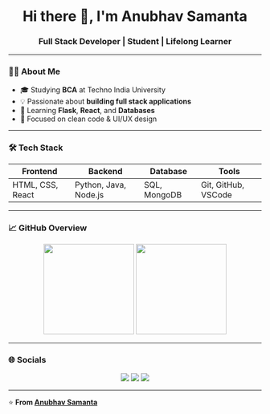 <h1 align="center">Hi there 👋, I'm Anubhav Samanta</h1>
<h3 align="center">Full Stack Developer | Student | Lifelong Learner</h3>

---

### 👨‍💻 About Me
- 🎓 Studying **BCA** at Techno India University  
- 💡 Passionate about **building full stack applications**  
- 🧠 Learning **Flask**, **React**, and **Databases**  
- 🌈 Focused on clean code & UI/UX design  

---

### 🛠 Tech Stack
| Frontend | Backend | Database | Tools |
|-----------|----------|-----------|--------|
| HTML, CSS, React | Python, Java, Node.js | SQL, MongoDB | Git, GitHub, VSCode |

---

### 📈 GitHub Overview
<p align="center">
  <img src="https://github-readme-stats.vercel.app/api?username=YOUR-USERNAME&show_icons=true&theme=default" height="180em" />
  <img src="https://github-readme-streak-stats.herokuapp.com?user=YOUR-USERNAME&theme=default" height="180em" />
</p>

---

### 🌐 Socials
<p align="center">
  <a href="https://facebook.com/a.nu.bha.ba.550218"><img src="https://img.shields.io/badge/Facebook-blue?logo=facebook&style=for-the-badge" /></a>
  <a href="https://www.instagram.com/r.d.x___anubhav?igsh=MWxudDRiYWIwOGo3bA=="><img src="https://img.shields.io/badge/Instagram-pink?logo=instagram&style=for-the-badge" /></a>
  <a href="https://www.linkedin.com/in/anubhav-samanta-187549379"><img src="https://img.shields.io/badge/LinkedIn-blue?logo=linkedin&style=for-the-badge" /></a>
</p>

---

⭐ **From [Anubhav Samanta](https://github.com/YOUR-USERNAME)**
